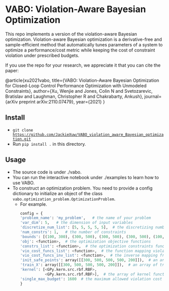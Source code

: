 # VABO: Violation-Aware Bayesian Optimization

This repo implements a version of the violation-aware Bayesian optimization.
Violation-aware Bayesian optimization is a derivative-free and sample-efficient method that
automatically tunes parameters of a system to optimize a performance/cost metric while keeping the cost of 
constraint violation under prescribed budgets.

If you use the repo for your research, we appreciate it that you can cite the paper:

@article{xu2021vabo,
  title={VABO: Violation-Aware Bayesian Optimization for Closed-Loop Control Performance Optimization with Unmodeled Constraints},
  author={Xu, Wenjie and Jones, Colin N and Svetozarevic, Bratislav and Laughman, Christopher R and Chakrabarty, Ankush},
  journal={arXiv preprint arXiv:2110.07479},
  year={2021}
}

## Install
* <code>git clone https://github.com/JackieXuw/VABO_violation_aware_Bayesian_optimization.git </code>
* Run <code>pip install .</code> in this directory. 

## Usage
* The source code is under ./vabo.
* You can run the interactive notebook under ./examples to learn how to use VABO.
* To construct an optimization problem. You need to provide a config dictionary
    to initialize an object of the class `vabo.optimization_problem.OptimizationProblem`. 
  * For example.
    ```python
    config = {
    'problem_name': 'my_problem',   # the name of your problem
    'var_dim': 5,   # the dimension of input variables
    'discretize_num_list': [5, 5, 5, 5, 5],  # the discretizing number you want along each direction
    'num_constrs': 1,   # the number of constraints
    'bounds': [(100, 300), (300, 500), (300, 500), (300, 500), (100, 200)],  # the bounds for the input variables
    'obj': <function>,  # the optimization objective functions
    'constrs_list': <function>,  # the optimization constraints functions
    'vio_cost_funcs_list': <function>,  # the function mapping violations to the cost
    'vio_cost_funcs_inv_list': <function>,  # the inverse mapping from cost to violation
    'init_safe_points': array([[300, 500, 500, 500, 200]]),  # an array of initial safe points
    'train_X': array([[300, 500, 500, 500, 200]]),  # an array of training points to learn the kernel
    'kernel': [<GPy.kern.src.rbf.RBF>,
               <GPy.kern.src.rbf.RBF>],  # the array of kernel functions to model the unknown functions
    'single_max_budget': 1600  # the maximum allowed violation cost in one single step
    }
    ```

